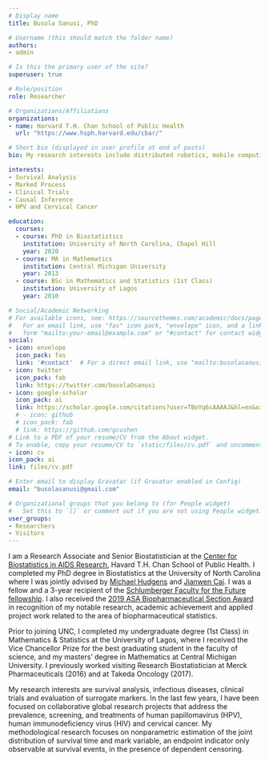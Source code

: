 ```yaml
---
# Display name
title: Busola Sanusi, PhD

# Username (this should match the folder name)
authors:
- admin

# Is this the primary user of the site?
superuser: true

# Role/position
role: Researcher

# Organizations/Affiliations
organizations:
- name: Harvard T.H. Chan School of Public Health
  url: "https://www.hsph.harvard.edu/cbar/"

# Short bio (displayed in user profile at end of posts)
bio: My research interests include distributed robotics, mobile computing and programmable matter.

interests:
- Survival Analysis
- Marked Process
- Clinical Trials
- Causal Inference
- HPV and Cervical Cancer

education:
  courses:
  - course: PhD in Biostatistics
    institution: University of North Carolina, Chapel Hill
    year: 2020
  - course: MA in Mathematics
    institution: Central Michigan University
    year: 2013
  - course: BSc in Mathematics and Statistics (1st Class)
    institution: University of Lagos
    year: 2010

# Social/Academic Networking
# For available icons, see: https://sourcethemes.com/academic/docs/page-builder/#icons
#   For an email link, use "fas" icon pack, "envelope" icon, and a link in the
#   form "mailto:your-email@example.com" or "#contact" for contact widget.
social:
- icon: envelope
  icon_pack: fas
  link: '#contact'  # For a direct email link, use "mailto:busolasanusi@gmail.com".
- icon: twitter
  icon_pack: fab
  link: https://twitter.com/busolaOsanusi
- icon: google-scholar
  icon_pack: ai
  link: https://scholar.google.com/citations?user=TBoYq6cAAAAJ&hl=en&oi=ao
  # - icon: github
  # icon_pack: fab
  # link: https://github.com/gcushen
# Link to a PDF of your resume/CV from the About widget.
# To enable, copy your resume/CV to `static/files/cv.pdf` and uncomment the lines below.
- icon: cv
icon_pack: ai
link: files/cv.pdf

# Enter email to display Gravatar (if Gravatar enabled in Config)
email: "busolasanusi@gmail.com"

# Organizational groups that you belong to (for People widget)
#   Set this to `[]` or comment out if you are not using People widget.
user_groups:
- Researchers
- Visitors
---
```


I am a Research Associate and Senior Biostatistician at the [Center for Biostatistics in AIDS Research](https://www.hsph.harvard.edu/cbar/), Havard T.H. Chan School of Public Health. I completed my PhD degree in Biostatistics at the University of North Carolina where I was jointly advised by [Michael Hudgens](https://sph.unc.edu/adv_profile/michael-hudgens-phd/) and [Jianwen Cai](https://sph.unc.edu/adv_profile/jianwen-cai-phd/). I was a fellow and a 3-year recipient of the [Schlumberger Faculty for the Future fellowship](https://sph.unc.edu/sph-news/sanusi-awarded-faculty-for-the-future-fellowship/). I also received the [2019 ASA Biopharmaceutical Section Award](https://sph.unc.edu/sph-news/sanusi-receives-asa-biopharmaceutical-section-scholarship-award/) in recognition of my notable research, academic achievement and applied project work related to the area of biopharmaceutical statistics.

Prior to joining UNC, I completed my undergraduate degree (1st Class) in Mathematics & Statistics at the University of Lagos, where I received the Vice Chancellor Prize for the best graduating student in the faculty of science, and my masters’ degree in Mathematics at Central Michigan University. I previously worked visiting Research Biostatistician at Merck Pharmaceuticals (2016) and at Takeda Oncology (2017). 

My research interests are survival analysis, infectious diseases, clinical trials and evaluation of surrogate markers. In the last few years, I have been focused on collaborative global research projects that address the prevalence, screening, and treatments of human papillomavirus (HPV), human immunodeficiency virus (HIV) and cervical cancer. My methodological research focuses on nonparametric estimation of the joint distribution of survival time and mark variable, an endpoint indicator only observable at survival events, in the presence of dependent censoring.
